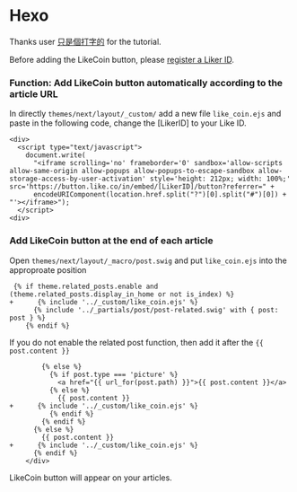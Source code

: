 # Hexo

Thanks user [只是個打字的](https://docs.like.co/v/zh/user-guide/likecoin-button/hexo-next) for the tutorial.

Before adding the LikeCoin button, please [register a Liker ID](https://docs.like.co/user-guide/liker-id/how-to-register-a-liker-id).

### Function: Add LikeCoin button automatically according to the article URL

In directly `themes/next/layout/_custom/` add a new file `like_coin.ejs` and paste in the following code, change the \[LikerID\] to your Like ID.

```text
<div>
  <script type="text/javascript">
    document.write(
      "<iframe scrolling='no' frameborder='0' sandbox='allow-scripts allow-same-origin allow-popups allow-popups-to-escape-sandbox allow-storage-access-by-user-activation' style='height: 212px; width: 100%;' src='https://button.like.co/in/embed/[LikerID]/button?referrer=" +
      encodeURIComponent(location.href.split("?")[0].split("#")[0]) + "'></iframe>");
  </script>
<div>
```

### Add LikeCoin button at the end of each article

Open `themes/next/layout/_macro/post.swig` and put `like_coin.ejs` into the approproate position

```text
 {% if theme.related_posts.enable and (theme.related_posts.display_in_home or not is_index) %}
+      {% include '../_custom/like_coin.ejs' %}
      {% include '../_partials/post/post-related.swig' with { post: post } %}
    {% endif %}
```

 If you do not enable the related post function, then add it after the `{{ post.content }}`

```text
        {% else %}
          {% if post.type === 'picture' %}
            <a href="{{ url_for(post.path) }}">{{ post.content }}</a>
          {% else %}
            {{ post.content }}
+      {% include '../_custom/like_coin.ejs' %}
          {% endif %}
        {% endif %}
      {% else %}
        {{ post.content }}
+      {% include '../_custom/like_coin.ejs' %}
      {% endif %}
    </div>
```

LikeCoin button will appear on your articles.

